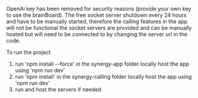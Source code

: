 OpenAi key has been removed for security reasons (provide your own key to use the brainBoard).
The free socket server shutdown every 24 hours and have to be manually started, therefore the calling features in the app will not be functional
the socket servers are provided and can be manually hosted but will need to be connected to by changing the server url in the code.

To run the project 
1. run 'npm install --force' in the synergy-app folder locally host the app using 'npm run dev'
2. run 'npm install' in the synergy-calling folder locally host the app using 'npm run dev'
3. run and host the servers if needed
